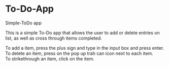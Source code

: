 # To-Do-App
Simple-ToDo app 


This is a simple To-Do app that allows the user to add or delete entries on list, as well as cross through items completed. 

To add a item, press the plus sign and type in the input box and press enter.<br> 
To delete an item, press on the pop up trah can icon next to each item.<br> 
To strikethrough an item, click on the item. 
